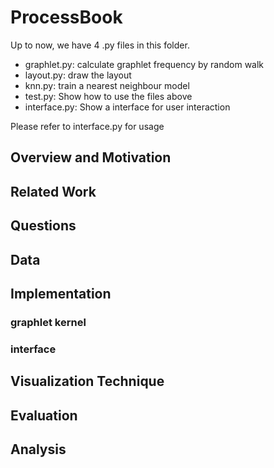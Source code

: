 # ProcessBook

Up to now, we have 4 .py files in this folder.
* graphlet.py: calculate graphlet frequency by random walk
* layout.py: draw the layout
* knn.py: train a nearest neighbour model
* test.py: Show how to use the files above
* interface.py: Show a interface for user interaction

Please refer to interface.py for usage

## Overview and Motivation

## Related Work

## Questions

## Data

## Implementation

### graphlet kernel

### interface

## Visualization Technique

## Evaluation

## Analysis
